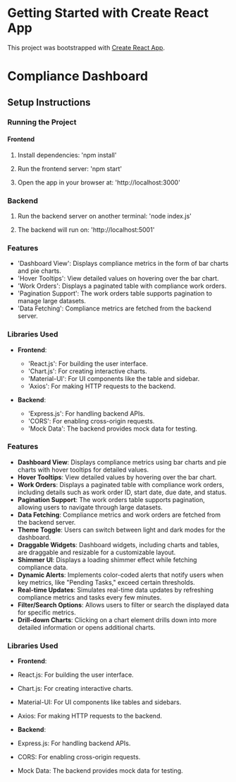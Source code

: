 # Getting Started with Create React App

This project was bootstrapped with [Create React App](https://github.com/facebook/create-react-app).

# Compliance Dashboard

## Setup Instructions

### Running the Project

#### Frontend

1. Install dependencies:
   'npm install'

2. Run the frontend server:
   'npm start'

3. Open the app in your browser at:
   'http://localhost:3000'


### Backend

1. Run the backend server on another terminal:
   'node index.js'

2. The backend will run on:
   'http://localhost:5001'

### Features

- 'Dashboard View': Displays compliance metrics in the form of bar charts and pie charts.
- 'Hover Tooltips': View detailed values on hovering over the bar chart.
- 'Work Orders': Displays a paginated table with compliance work orders.
- 'Pagination Support': The work orders table supports pagination to manage large datasets.
- 'Data Fetching': Compliance metrics are fetched from the backend server.

### Libraries Used

- **Frontend**:
  - 'React.js': For building the user interface.
  - 'Chart.js': For creating interactive charts.
  - 'Material-UI': For UI components like the table and sidebar.
  - 'Axios': For making HTTP requests to the backend.

- **Backend**:
  - 'Express.js': For handling backend APIs.
  - 'CORS': For enabling cross-origin requests.
  - 'Mock Data': The backend provides mock data for testing.


### Features
- **Dashboard View**: Displays compliance metrics using bar charts and pie charts with hover tooltips for detailed values.
- **Hover Tooltips**: View detailed values by hovering over the bar chart.
- **Work Orders**: Displays a paginated table with compliance work orders, including details such as work order ID, start date, due date, and status.
- **Pagination Support**: The work orders table supports pagination, allowing users to navigate through large datasets.
- **Data Fetching**: Compliance metrics and work orders are fetched from the backend server.
- **Theme Toggle**: Users can switch between light and dark modes for the dashboard.
- **Draggable Widgets**: Dashboard widgets, including charts and tables, are draggable and resizable for a customizable layout.
- **Shimmer UI**: Displays a loading shimmer effect while fetching compliance data.
- **Dynamic Alerts**: Implements color-coded alerts that notify users when key metrics, like "Pending Tasks," exceed certain thresholds.
- **Real-time Updates**: Simulates real-time data updates by refreshing compliance metrics and tasks every few minutes.
- **Filter/Search Options**: Allows users to filter or search the displayed data for specific metrics.
- **Drill-down Charts**: Clicking on a chart element drills down into more detailed information or opens additional charts.

### Libraries Used
- **Frontend**:

- React.js: For building the user interface.
- Chart.js: For creating interactive charts.
- Material-UI: For UI components like tables and sidebars.
- Axios: For making HTTP requests to the backend.

- **Backend**:

- Express.js: For handling backend APIs.
- CORS: For enabling cross-origin requests.
- Mock Data: The backend provides mock data for testing.